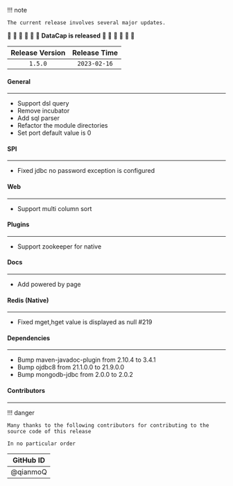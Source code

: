 !!! note

    The current release involves several major updates.

:tada: :tada: :tada: :tada: :tada: :tada: **DataCap is released** :tada: :tada: :tada: :tada: :tada: :tada:

| Release Version | Release Time |
|:---------------:|:------------:|
|     `1.5.0`     | `2023-02-16` |

#### General

---

- Support dsl query
- Remove incubator
- Add sql parser
- Refactor the module directories
- Set port default value is 0

#### SPI

---

- Fixed jdbc no password exception is configured

#### Web

---

- Support multi column sort

#### Plugins

---

- Support zookeeper for native

#### Docs

---

- Add powered by page

#### Redis (Native)

---

- Fixed mget,hget value is displayed as null #219

#### Dependencies

---

- Bump maven-javadoc-plugin from 2.10.4 to 3.4.1
- Bump ojdbc8 from 21.1.0.0 to 21.9.0.0
- Bump mongodb-jdbc from 2.0.0 to 2.0.2

#### Contributors

--- 

!!! danger

    Many thanks to the following contributors for contributing to the source code of this release

    In no particular order

|   GitHub ID    |
|:--------------:|
|    @qianmoQ    |

